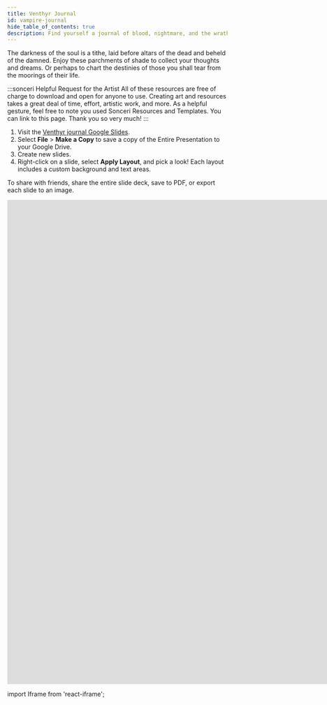 ```yaml
---
title: Venthyr Journal
id: vampire-journal
hide_table_of_contents: true
description: Find yourself a journal of blood, nightmare, and the wrath of the Venthyr. Google Slides journal series.
---
```


The darkness of the soul is a tithe, laid before altars of the dead and beheld of the damned. Enjoy these parchments of shade to collect your thoughts and dreams. Or perhaps to chart the destinies of those you shall tear from the moorings of their life. 

:::sonceri Helpful Request for the Artist
All of these resources are free of charge to download and open for anyone to use. Creating art and resources takes a great deal of time, effort, artistic work, and more. As a helpful gesture, feel free to note you used Sonceri Resources and Templates. You can link to this page. Thank you so very much! 
:::

1. Visit the [Venthyr journal Google Slides](https://docs.google.com/presentation/d/1sIhDACgHLw6sdK0E5G7wZ_KrE2g70WmPu6gZhYsNweE).
2. Select **File** > **Make a Copy** to save a copy of the Entire Presentation to your Google Drive.
3. Create new slides.
4. Right-click on a slide, select **Apply Layout**, and pick a look! Each layout includes a custom background and text areas.

To share with friends, share the entire slide deck, save to PDF, or export each slide to an image.

<div className='responsive-google-slides'>

<iframe src="https://docs.google.com/presentation/d/e/2PACX-1vTe_OJC047R9d_pJWHWkfgXNiEDHuwHrHp79Osjgj1GdaqYwcJcWAH5Bke_4Fh-3GiYjLs6vYHKF-Pu/embed?start=false&loop=false&delayms=3000" frameborder="0" width="1920" height="1109" allowFullScreen="true" mozallowFullScreen="true" webkitallowFullScreen="true"></iframe>

</div>

import Iframe from 'react-iframe';